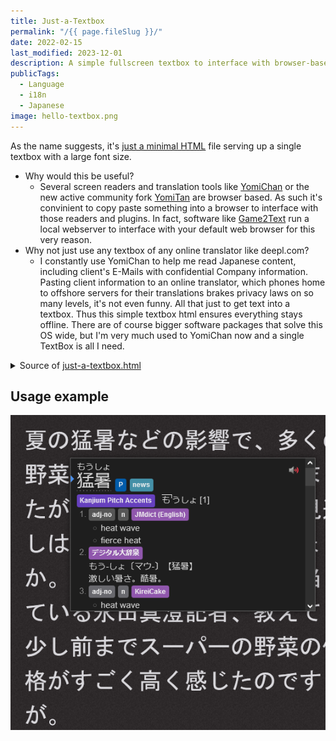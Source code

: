 ```yaml
---
title: Just-a-Textbox
permalink: "/{{ page.fileSlug }}/"
date: 2022-02-15
last_modified: 2023-12-01
description: A simple fullscreen textbox to interface with browser-based translation tools
publicTags:
  - Language
  - i18n
  - Japanese
image: hello-textbox.png
---
```

As the name suggests, it's [just a minimal HTML](just-a-textbox.html) file serving up a single textbox with a large font size.
* Why would this be useful?
  * Several screen readers and translation tools like [YomiChan](https://github.com/FooSoft/yomichan) or the new active community fork [YomiTan](https://github.com/themoeway/yomitan) are browser based. As such it's convinient to copy paste something into a browser to interface with those readers and plugins. In fact, software like [Game2Text](https://game2text.com/) run a local webserver to interface with your default web browser for this very reason.
* Why not just use any textbox of any online translator like deepl.com? 
  * I constantly use YomiChan to help me read Japanese content, including client's E-Mails with confidential Company information. Pasting client information to an online translator, which phones home to offshore servers for their translations brakes privacy laws on so many levels, it's not even funny. All that just to get text into a textbox. Thus this simple textbox html ensures everything stays offline. There are of course bigger software packages that solve this OS wide, but I'm very much used to YomiChan now and a single TextBox is all I need.

<details>
<summary>Source of <a target="_blank" href="just-a-textbox.html">just-a-textbox.html</a></summary>

```html
{% include "posts/just-a-text-box/just-a-textbox.html" %}
```
</details>

## Usage example
![](hello-textbox.png)